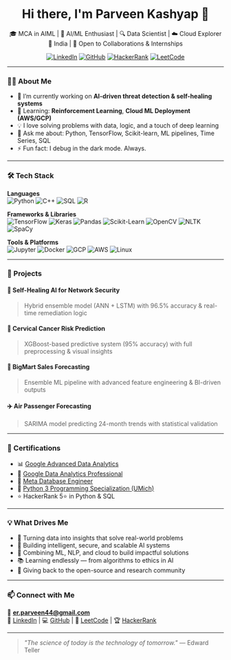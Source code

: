 <h1 align="center">Hi there, I'm Parveen Kashyap 👋</h1>

<p align="center">
  🎓 MCA in AIML | 🤖 AI/ML Enthusiast | 🔍 Data Scientist | ☁️ Cloud Explorer<br/>
  📍 India | 🧠 Open to Collaborations & Internships
</p>

<p align="center">
  <a href="https://www.linkedin.com/in/parveen-kashyap44/"><img alt="LinkedIn" src="https://img.shields.io/badge/LinkedIn-blue?style=flat-square&logo=linkedin"></a>
  <a href="https://github.com/parveen-ml"><img alt="GitHub" src="https://img.shields.io/badge/GitHub-black?style=flat-square&logo=github"></a>
  <a href="https://www.hackerrank.com/profile/inparv"><img alt="HackerRank" src="https://img.shields.io/badge/HackerRank-2EC866?style=flat-square&logo=hackerrank"></a>
  <a href="https://leetcode.com/u/parveenkashyap80/"><img alt="LeetCode" src="https://img.shields.io/badge/LeetCode-F89F1B?style=flat-square&logo=leetcode&logoColor=white"></a>
</p>

---

### 👨‍💻 About Me

- 🔭 I’m currently working on **AI-driven threat detection & self-healing systems**
- 🌱 Learning: **Reinforcement Learning**, **Cloud ML Deployment (AWS/GCP)**  
- 💡 I love solving problems with data, logic, and a touch of deep learning
- 🧠 Ask me about: Python, TensorFlow, Scikit-learn, ML pipelines, Time Series, SQL
- ⚡ Fun fact: I debug in the dark mode. Always.

---

### 🛠️ Tech Stack

**Languages**  
![Python](https://img.shields.io/badge/Python-3776AB?style=flat&logo=python&logoColor=white)
![C++](https://img.shields.io/badge/C++-00599C?style=flat&logo=cplusplus&logoColor=white)
![SQL](https://img.shields.io/badge/SQL-003B57?style=flat&logo=mysql&logoColor=white)
![R](https://img.shields.io/badge/R-276DC3?style=flat&logo=r&logoColor=white)

**Frameworks & Libraries**  
![TensorFlow](https://img.shields.io/badge/TensorFlow-FF6F00?style=flat&logo=tensorflow&logoColor=white)
![Keras](https://img.shields.io/badge/Keras-D00000?style=flat&logo=keras&logoColor=white)
![Pandas](https://img.shields.io/badge/Pandas-150458?style=flat&logo=pandas&logoColor=white)
![Scikit-Learn](https://img.shields.io/badge/Scikit--Learn-F7931E?style=flat&logo=scikit-learn&logoColor=white)
![OpenCV](https://img.shields.io/badge/OpenCV-5C3EE8?style=flat&logo=opencv&logoColor=white)
![NLTK](https://img.shields.io/badge/NLTK-76B900?style=flat)
![SpaCy](https://img.shields.io/badge/SpaCy-09A3D5?style=flat)

**Tools & Platforms**  
![Jupyter](https://img.shields.io/badge/Jupyter-F37626?style=flat&logo=jupyter&logoColor=white)
![Docker](https://img.shields.io/badge/Docker-2496ED?style=flat&logo=docker&logoColor=white)
![GCP](https://img.shields.io/badge/GCP-4285F4?style=flat&logo=google-cloud&logoColor=white)
![AWS](https://img.shields.io/badge/AWS-232F3E?style=flat&logo=amazon-aws&logoColor=white)
![Linux](https://img.shields.io/badge/Linux-FCC624?style=flat&logo=linux&logoColor=black)

---

### 🚀 Projects

#### 🔐 Self-Healing AI for Network Security
> Hybrid ensemble model (ANN + LSTM) with 96.5% accuracy & real-time remediation logic

#### 🧬 Cervical Cancer Risk Prediction
> XGBoost-based predictive system (95% accuracy) with full preprocessing & visual insights

#### 🏪 BigMart Sales Forecasting
> Ensemble ML pipeline with advanced feature engineering & BI-driven outputs

#### ✈️ Air Passenger Forecasting
> SARIMA model predicting 24-month trends with statistical validation

---

### 📜 Certifications

- 📊 [Google Advanced Data Analytics](https://www.credly.com/badges/a3a61adf-7992-4c9d-af35-36f992e6bfd0/linked_in_profile)
- 🧪 [Google Data Analytics Professional](https://www.credly.com/badges/985852f7-323b-44d7-b621-faa907ce87dc/linked_in_profile)
- 💾 [Meta Database Engineer](https://www.credly.com/badges/e4f98502-4c22-47d4-894a-d362aac164f1/linked_in_profile)
- 🐍 [Python 3 Programming Specialization (UMich)](https://www.coursera.org/specializations/python-3-programming)
- ⭐ HackerRank 5⭐ in Python & SQL

---

### 💡 What Drives Me

- 🚀 Turning data into insights that solve real-world problems
- 🔐 Building intelligent, secure, and scalable AI systems
- 🧬 Combining ML, NLP, and cloud to build impactful solutions
- 📚 Learning endlessly — from algorithms to ethics in AI
- 🤝 Giving back to the open-source and research community

---

### 📫 Connect with Me

📧 **er.parveen44@gmail.com**  
🔗 [LinkedIn](https://www.linkedin.com/in/parveen-kashyap44/) | 💻 [GitHub](https://github.com/parveen-ml) | 🧠 [LeetCode](https://leetcode.com/u/parveenkashyap80/) | 🏆 [HackerRank](https://www.hackerrank.com/profile/inparv)

---

> _"The science of today is the technology of tomorrow."_ — Edward Teller


<!--
**parveen-ml/parveen-ml** is a ✨ _special_ ✨ repository because its `README.md` (this file) appears on your GitHub profile.

Here are some ideas to get you started:

- 🔭 I’m currently working on ...
- 🌱 I’m currently learning ...
- 👯 I’m looking to collaborate on ...
- 🤔 I’m looking for help with ...
- 💬 Ask me about ...
- 📫 How to reach me: ...
- 😄 Pronouns: ...
- ⚡ Fun fact: ...
-->
